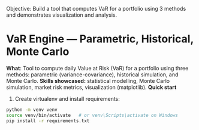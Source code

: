 Objective: Build a tool that computes VaR for a portfolio using 3 methods and demonstrates visualization and analysis.
# VaR Engine — Parametric, Historical, Monte Carlo
**What**: Tool to compute daily Value at Risk (VaR) for a portfolio using three methods: parametric (variance-covariance), historical simulation, and Monte Carlo.
**Skills showcased:** statistical modelling, Monte Carlo simulation, market risk metrics, visualization (matplotlib).
**Quick start**

1. Create virtualenv and install requirements:

```bash
python -m venv venv
source venv/bin/activate   # or venv\Scripts\activate on Windows
pip install -r requirements.txt

